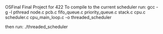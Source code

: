 OSFinal
Final Project for 422
To compile to the current scheduler run:
gcc -g -l pthread node.c pcb.c fifo_queue.c priority_queue.c stack.c cpu.c scheduler.c cpu_main_loop.c -o threaded_scheduler

then run: ./threaded_scheduler
